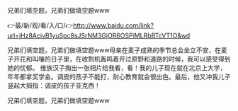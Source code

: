 兄弟们填空题，兄弟们做填空题www

👉最/新/观/看/入/口/👉http://www.baidu.com/link?url=jHz8AcivB1yuSpc8sJSrNM3GjOR6OSPiMLRbBTcVT1O&wd

兄弟们填空题，兄弟们做填空题www母亲在麦子成熟的季节总会坐立不安，在麦子开花和叫嚷的日子里，在收割机轰鸣着开过原野和道路的时候，我可以感受得到她的忧郁。
维族汉子掏出一张相片给我看，看！我的儿子现在就在北京上大学，年年都拿奖学金。调皮的孩子不能打，耐心教育就会很出色。最后，他又冲我儿子竖起大拇指：调皮的孩子亚克西！


兄弟们填空题，兄弟们做填空题www
